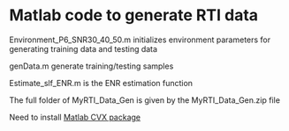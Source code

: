 # Matlab code to generate RTI data



Environment_P6_SNR30_40_50.m initializes environment parameters for generating training data and testing data

genData.m generate training/testing samples

Estimate_slf_ENR.m is the ENR estimation function

The full folder of MyRTI_Data_Gen is given by the MyRTI_Data_Gen.zip file


Need to install [Matlab CVX package](http://cvxr.com/cvx/)
